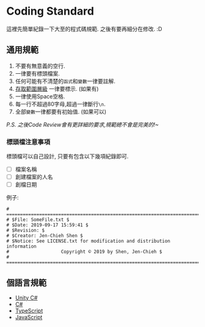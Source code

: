 # Coding Standard

這裡先簡單紀錄一下大至的程式碼規範. 之後有要再細分在修改. :D

## 通用規範

1. 不要有無意義的空行.
2. 一律要有標頭檔案.
3. 任何可能有不清楚的`函式`和`變數`一律要註解.
4. [存取範圍層級](https://docs.microsoft.com/zh-tw/dotnet/csharp/language-reference/keywords/accessibility-levels)
一律要標示. (如果有)
5. 一律使用Space空格.
6. 每一行不超過80字母,超過一律斷行`\n`.
7. 全部`變數`一律都要有初始值. (如果可以)

*P.S. 之後Code Review會有更詳細的要求,規範總不會是完美的!~*

### 標頭檔注意事項

標頭檔可以自己設計, 只要有包含以下幾項紀錄即可.

- [ ] 檔案名稱
- [ ] 創建檔案的人名
- [ ] 創檔日期

例子:
```
# ========================================================================
# $File: SomeFile.txt $
# $Date: 2019-09-17 15:59:41 $
# $Revision: $
# $Creator: Jen-Chieh Shen $
# $Notice: See LICENSE.txt for modification and distribution information
#                   Copyright © 2019 by Shen, Jen-Chieh $
# ========================================================================
```

## 個語言規範

* [Unity C#](.unity_csharp.md)
* [C#](./csharp.md)
* [TypeScript](./typescript.md)
* [JavaScript](./javascript.md)
